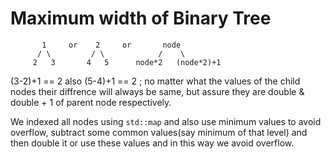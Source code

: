 # Maximum width of Binary Tree

           1     or    2     or       node
          / \         / \            /    \
         2   3       4   5      node*2   (node*2)+1

(3-2)+1 == 2 also (5-4)+1 == 2 ; no matter what the values of the child nodes their diffrence will always be same, but assure they are double & double + 1 of parent node respectively.

We indexed all nodes using ```std::map``` and also use minimum values to avoid overflow, subtract some common values(say minimum of that level) and then double it or use these values and in this way we avoid overflow.